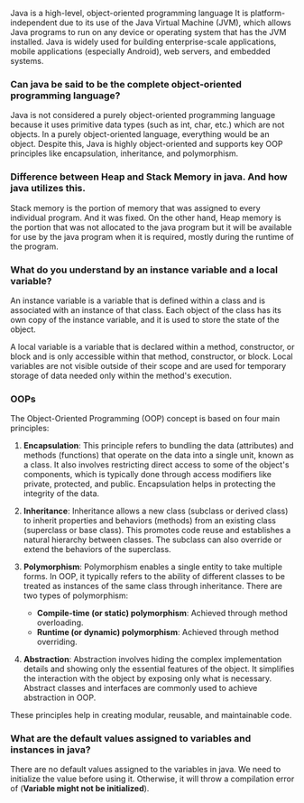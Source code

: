 Java is a high-level, object-oriented programming language  It is platform-independent due to its use of the Java Virtual Machine (JVM), which allows Java programs to run on any device or operating system that has the JVM installed. Java is widely used for building enterprise-scale applications, mobile applications (especially Android), web servers, and embedded systems.

### Can java be said to be the complete object-oriented programming language?

Java is not considered a purely object-oriented programming language because it uses primitive data types (such as int, char, etc.) which are not objects. In a purely object-oriented language, everything would be an object. Despite this, Java is highly object-oriented and supports key OOP principles like encapsulation, inheritance, and polymorphism.


### Difference between Heap and Stack Memory in java. And how java utilizes this.

Stack memory is the portion of memory that was assigned to every individual program. And it was fixed. On the other hand, Heap memory is the portion that was not allocated to the java program but it will be available for use by the java program when it is required, mostly during the runtime of the program.

### What do you understand by an instance variable and a local variable?

An instance variable is a variable that is defined within a class and is associated with an instance of that class. Each object of the class has its own copy of the instance variable, and it is used to store the state of the object.

A local variable is a variable that is declared within a method, constructor, or block and is only accessible within that method, constructor, or block. Local variables are not visible outside of their scope and are used for temporary storage of data needed only within the method's execution.

### OOPs

The Object-Oriented Programming (OOP) concept is based on four main principles:

1. **Encapsulation**: This principle refers to bundling the data (attributes) and methods (functions) that operate on the data into a single unit, known as a class. It also involves restricting direct access to some of the object's components, which is typically done through access modifiers like private, protected, and public. Encapsulation helps in protecting the integrity of the data.

2. **Inheritance**: Inheritance allows a new class (subclass or derived class) to inherit properties and behaviors (methods) from an existing class (superclass or base class). This promotes code reuse and establishes a natural hierarchy between classes. The subclass can also override or extend the behaviors of the superclass.

3. **Polymorphism**: Polymorphism enables a single entity to take multiple forms. In OOP, it typically refers to the ability of different classes to be treated as instances of the same class through inheritance. There are two types of polymorphism:
   - **Compile-time (or static) polymorphism**: Achieved through method overloading.
   - **Runtime (or dynamic) polymorphism**: Achieved through method overriding.

4. **Abstraction**: Abstraction involves hiding the complex implementation details and showing only the essential features of the object. It simplifies the interaction with the object by exposing only what is necessary. Abstract classes and interfaces are commonly used to achieve abstraction in OOP.

These principles help in creating modular, reusable, and maintainable code.

### What are the default values assigned to variables and instances in java?

There are no default values assigned to the variables in java. We need to initialize the value before using it. Otherwise, it will throw a compilation error of (**Variable might not be initialized**).
